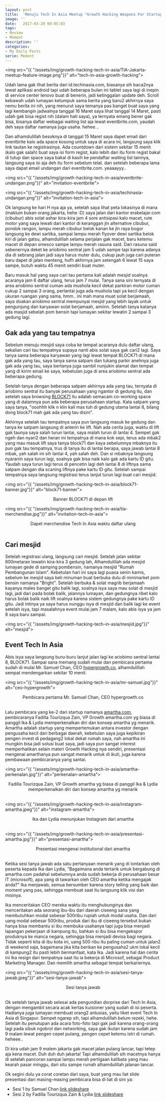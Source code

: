 ```yaml
---
layout: post
title:  'Menuju Tech In Asia Meetup "Growth Hacking Weapons For Startup"'
image: ''
date:   2017-03-20 00:05:03
tags:
- Review
- Moment
description: ''
categories:
- My Daily Posts
serie: Moment
---
```


<img src="{{ "/assets/img/growth-hacking-tech-in-asia/TIA-Jakarta-meetup-feature-image.png"}}" alt="tech-in-asia-growth-hacking">

Udah lama gak lihat berita dari id.techinasia.com, biasanya sih baca2nya lewat aplikasi android tapi udah beberapa bulan ini tablet saya lagi di inepin di service center lenovo buat di benerin, jadi ketinggalan update deh. Scroll kebawah udah lumayan ketumpuk sama berita yang baru2 akhirnya saya nemu berita ini nih, yang menurut saya temanya pas banget buat saya yang lagi kembangin jadwalnya tanggal 16 Maret saya lihat tanggal 14 Maret, pasti udah gak bisa regist nih (dalam hati saya), ya ternyata emang bener gak bisa, bisanya daftar webagai waiting list aja lewat eventbrite.com, yaudah deh saya daftar namanya juga usaha. hehee...

Dan alhamdulillah besoknya di tanggal 15 Maret saya dapet email dari eventbrite kalo ada space kosong untuk saya di acara ini, langsung saya klik link tautan ke registrasinya. Ada countdown dari sistem sekitar 15 menit (kalo gak salah) buat saya isi form regist, kalo lebih dari itu form regist bakal di tutup dan space saya bakal di kasih ke pendaftar waiting list lainnya, langsung saya isi aja deh itu form sebelum telat. dan setelah beberapa lama saya dapat email undangan dari eventbrite.com. yeaaayyy..

<img src="{{ "/assets/img/growth-hacking-tech-in-asia/eventbrite-undangan.png"}}" alt="invitation-eventbrite">

<img src="{{ "/assets/img/growth-hacking-tech-in-asia/techinasia-undangan.png"}}" alt="invitation-tech-in-asia">

Ok langsung ke hari H nya aja ya, setelah saya lihat peta lokasinya di mana (maklum bukan orang jakarta, hehe :D) saya jalan dari kantor erabelajar.com (cibubur) abis solat ashar kira-kira jam 4 sore antisipasi kalo macet, rute motor yang saya lewati dari kantor di keranggan jln alternative cibubur, pondok rangon, lampu merah cibubur belok kanan ke jln raya bogor langsung ke dewi sartika, sampai lampu merah flyover dewi sartika belok kiri di jalan gatsu, alhamdulillah selama perjalan gak macet, baru ketemu macet di depan smesco sampe lampu merah rasuna said. Dari rasuna said sebenernya deket ke ariobimo sentral jam 5 udah sampe tapi karena adanya dia di sebrang jalan jadi saya harus muter dulu, cukup jauh juga cari puteran baru dapet di jalan menteng, hufh akhirnya jam setengah 6 lewat 15 saya sampe, butuh waktu 45 menit sendiri buat muter.

Baru masuk hal yang saya cari tau pertama kali adalah mesjid soalnya acaranya jam 6 daftar ulang, terus jam 7 mulai. Tanya sana sini ternyata di area ariobimo sentral cuman ada mushola kecil dekat parkiran motor cuman cukup 2 sampai 3 orang, perlantai juga ada mushola tapi ya kecil dengan ukuran ruangan yang sama, hmm.. ini mah mana muat solat berjamaah, saya doakan ariobimo sentral mempunyai mesjid yang lebih layak untuk pengunjung dan karyawan solat berjamaah, amiinn. Setelah tanya katanya ada masjid sebelah pom bensin tapi lumayan sekitar lewatin 2 sampai 3 gedung lagi.

## Gak ada yang tau tempatnya

Sebelum menuju mesjid saya coba ke tempat acaranya dulu daftar ulang, sekalian cari tau tempatnya supaya nanti abis solat saya gak cari2 lagi. Saya tanya sama beberapa karyawan yang lagi lewat tempat BLOCK71 di mana gak ada yang tau, saya tanya sama satpam dan tukang parkir anehnya juga gak ada yang tau, saya bertanya juga sambil nunjukin alamat dan tempat yang di kirim email ke saya, kebetulan juga di area ariobimo sentral ada beberapa gedung.

Setelah tanya dengan beberapa satpam akhirnya ada yang tau, ternyata di ariobimo sentral itu banyak perusahaan yang ngantor di gedung itu, dan setelah saya browsing [BLOCK71](https://id.techinasia.com/block71-hadir-di-indonesia) itu adalah semacam co-working space yang di dalamnya pun ada beberapa perusahaan startup. Kata satpam yang saya tanya, "ooohhh klik n klin  kali mas tuh di gedung utama lantai 8, bilang dong block71 mah gak ada yang tau disini".

Akhirnya setelah tau tempatnya saya pun langsung masuk ke gedung dan tanya ke satpam langsung di anterin ke lift. Nah ada cerita juga, waktu di lift gak taunya saya salah turun lantai, saya malah turun di lantai 4. Sempet gak ngeh dan nyari2 dan heran ini tempatnya di mana kok sepi, terus ada mbak2 yang mau masuk lift saya tanya block71 dan kaya sebelumnya mbaknya itu pun gak tau tempatnya, trus di tanya itu di lantai berapa, saya jawab lantai 8 mbak, yah salah ini sih lantai 4, yah salah deh. Dan si mbaknya langsung nyaranin saya turun lagi, soalnya gak bisa naik kalo gak ada kartu ID gitu. Yaudah saya turun lagi terus di pencetin lagi deh lantai 8 di liftnya sama satpam dengan dia scaning liftnya pake kartu ID gitu. Setelah sampai tempatnya saya langsung registrasi terus lanjut turun lagi buat cari mesjid.

<img src="{{ "/assets/img/growth-hacking-tech-in-asia/block71-banner.jpg"}}" alt="block71-banner">
<center>Banner BLOCK71 di depan lift</center>

<img src="{{ "/assets/img/growth-hacking-tech-in-asia/tia-merchendise.jpg"}}" alt="invitation-tech-in-asia">
<center>Dapet merchendise Tech In Asia waktu daftar ulang</center><br>


## Cari mesjid

Setelah registrasi ulang, langsung cari mesjid. Setelah jalan sekitar 800metaran lewatin kira-kira 3 gedung lah, Alhamdulillah ada mesjid lumayan gede di samping pombensin, namanya mesjid "Rumah Pembangunan Islam". Kebetulan hari ini saya lagi puasa senin kamis, sebelum ke mesjid saya beli minuman buat berbuka dulu di minimarket pom bensin namanya "Bright". Setelah berbuka & solat magrib berjamaah kayanya males banget gitu balik lagi, soalnya isya saya mau solat di mesjid lagi, jadi dari pada bolak balik, jalannya lumayan, dan gedungnya ribet kalo harus bolak balik naik lift soalnya karena sistem gedungnya pake kartu ID gitu. Jadi intinya ya saya harus nunggu isya di mesjid dan balik lagi ke event setelah isya, tapi masalahnya event mulai jam 7 malam, kalo abis isya ya jam 8 saya baru sampai.

<img src="{{ "/assets/img/growth-hacking-tech-in-asia/mesjid.jpg"}}" alt="mesjid">

## Event Tech In Asia

Abis isya saya langsung buru-buru lanjut jalan lagi ke ariobimo sentral lantai 8, BLOCK71. Sampai sana memang sudah mulai dan pembicara pertama sudah di mulai Mr. Samuel Chan, CEO [hypergrowth.co](http://hypergrowth.co/), alhamdulillah sempat mendengarkan sekitar 10 menit.

<img src="{{ "/assets/img/growth-hacking-tech-in-asia/mr-samuel.jpg"}}" alt="ceo-hypergrowth">
<center>Pembicara pertama Mr. Samuel Chan, CEO hypergrowth.co</center><br>

Lalu pembicara yang ke-2 dari startup namanya [amartha.com](https://amartha.com/), pembicaranya Fadilla Tourizqua Zain, VP Growth amartha.com yg biasa di panggil Ika & Lydia memperkenalkan diri dan konsep amartha yg menarik. Amartha adalah startup yang mempertemukan antara investor dengan pengusaha kecil dari berbagai daerah, kebetulan saya juga kepikiran pengen invest di pedagang2 lokal dekat rumah saya, nah amartha ini mungkin bisa jadi solusi buat saya, jadi saya pun sangat interest memperhatikan selain materi Growth Hacking nya sendiri, presentasi mengenai amarthanya pun sangat menarik untuk di ikuti, juga karena pembawaan pembicaranya yang santai.

<img src="{{ "/assets/img/growth-hacking-tech-in-asia/amartha-perkenalan.jpg"}}" alt="perkenalan-amartha">
<center>Fadilla Tourizqua Zain, VP Growth amartha yg biasa di panggil Ika & Lydia memperkenalkan diri dan konsep amartha yg menarik</center><br>

<img src="{{ "/assets/img/growth-hacking-tech-in-asia/instagram-amartha.jpeg"}}" alt="instagram-amartha">
<center>Ika dan Lydia menunjukan Instagram dari amartha</center><br>

<img src="{{ "/assets/img/growth-hacking-tech-in-asia/presentasi-amartha.jpg"}}" alt="presentasi-amartha">
<center>Presentasi mengenai institutional dari amartha</center><br>

Ketika sesi tanya jawab ada satu pertanyaan menarik yang di lontarkan oleh peserta kepada Ika dan Lydia, "Bagaimana anda tertarik untuk bergabung di amartha.com padahal sebelumnya anda sudah bekerja di perusahaan besar IT (microsoft), apa yang di tawarkan oleh CEO amartha ketika mengajak anda?" Ika menjawab, semua bersumber karena story telling yang baik dan moment yang pas, sehingga membuat saat itu langsung klik visi dan misinya.

Ika menceritakan CEO mereka waktu itu menghubunginya dan menceritakan ada seorang ibu-ibu dari daerah ciseeng sana yang membutuhkan modal sebesar 500ribu rupiah untuk modal usaha. Dan dari uang modal sebesar 500ribu, produk dari ibu di ciseeng tersebut bukan hanya bisa membantu si ibu membuka usahanya tapi juga bisa menjadi lapangan pekerjaan di kampung itu, bahkan si ibu bisa mengekspor produknya ke manca negara, sehingga bisa menjadi devisa bagi negara.
Tidak seperti kita di ibu kota ini, uang 500 ribu itu paling cuman untuk jalan2 di weekend saja, bagaimana jika kita berikan ke pengusaha2 ukm lokal kecil di kampung2 itu pasti lebih bermanfaat, kata Ika. Jadi karena hal dan cerita ini Ika resign dari tempatnya saat itu ia bekerja di Microsof, sebagai Product Marketing Manager. Dan memilih amartha sebagai tempat berkariernya.

<img src="{{ "/assets/img/growth-hacking-tech-in-asia/sesi-tanya-jawab.jpeg"}}" alt="sesi-tanya-jawab">
<center>Sesi tanya jawab</center><br>

Ok setelah tanya jawab selesai ada pengundian dorprise dari Tech In Asia, dengan mengambil secara acak kertas kuisioner yang sudah di isi peserta. Hadianya juga lumayan membuat orang2 antusias, yaitu tiket event Tech In Asia di Singapur. Sempet ngarep sih, tapi alhamdulillah belum rezeki, hehe. Setelah itu penutupan ada acara foto-foto tapi gak jadi karena orang-orang lagi pada sibuk ngobrol dan networking, saya gak ikutan karena sudah jam 9 malam lewat pengen cepet pulang, pengen cepet ketemu istri di rumah. heheee..

Di kira udah jam 9 malem jakarta gak macet jalan pulang lancar, tapi tetep aja kena macet. Duh duh duh jakarta! Tapi alhamdulillah sih macetnya hanya di setelah pancoran sampai lampu merah pertigaan kalibata yang mau kearah pasar minggu, dari situ sampe rumah alhamdulillah jalanan lancar.

Ok segini dulu ya corat coretan dari saya, buat yang mau liat slide presentasi dari masing-masing pembicara bisa di liat di sini ya:

- Sesi 1 by Samuel Chan [link slideshare](https://www.slideshare.net/secret/s2oNX2T2cpEaYn)
- Sesi 2 by Fadilla Tourizqua Zain & Lydia [link slideshare](https://www.slideshare.net/secret/sr8CK9SoOqbVMq)






